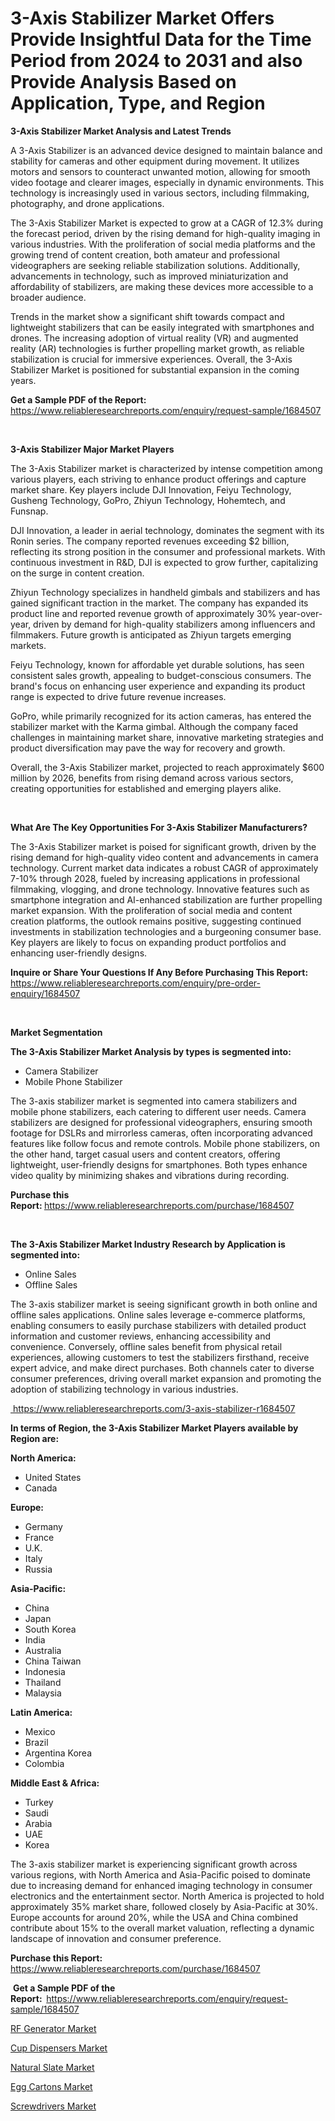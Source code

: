 <p><h1>3-Axis Stabilizer Market Offers Provide Insightful Data for the Time Period from 2024 to 2031 and also Provide Analysis Based on Application, Type, and Region</h1></p><p><strong>3-Axis Stabilizer Market Analysis and Latest Trends</strong></p>
<p><p>A 3-Axis Stabilizer is an advanced device designed to maintain balance and stability for cameras and other equipment during movement. It utilizes motors and sensors to counteract unwanted motion, allowing for smooth video footage and clearer images, especially in dynamic environments. This technology is increasingly used in various sectors, including filmmaking, photography, and drone applications.</p><p>The 3-Axis Stabilizer Market is expected to grow at a CAGR of 12.3% during the forecast period, driven by the rising demand for high-quality imaging in various industries. With the proliferation of social media platforms and the growing trend of content creation, both amateur and professional videographers are seeking reliable stabilization solutions. Additionally, advancements in technology, such as improved miniaturization and affordability of stabilizers, are making these devices more accessible to a broader audience.</p><p>Trends in the market show a significant shift towards compact and lightweight stabilizers that can be easily integrated with smartphones and drones. The increasing adoption of virtual reality (VR) and augmented reality (AR) technologies is further propelling market growth, as reliable stabilization is crucial for immersive experiences. Overall, the 3-Axis Stabilizer Market is positioned for substantial expansion in the coming years.</p></p>
<p><strong>Get a Sample PDF of the Report:&nbsp;</strong> <a href="https://www.reliableresearchreports.com/enquiry/request-sample/1684507?utm_campaign=7&utm_medium=2&utm_source=Github&utm_content=ia&utm_term=19102024&utm_id=3-axis-stabilizer">https://www.reliableresearchreports.com/enquiry/request-sample/1684507</a></p>
<p>&nbsp;</p>
<p><strong>3-Axis Stabilizer Major Market Players</strong></p>
<p><p>The 3-Axis Stabilizer market is characterized by intense competition among various players, each striving to enhance product offerings and capture market share. Key players include DJI Innovation, Feiyu Technology, Gusheng Technology, GoPro, Zhiyun Technology, Hohemtech, and Funsnap.</p><p>DJI Innovation, a leader in aerial technology, dominates the segment with its Ronin series. The company reported revenues exceeding $2 billion, reflecting its strong position in the consumer and professional markets. With continuous investment in R&D, DJI is expected to grow further, capitalizing on the surge in content creation.</p><p>Zhiyun Technology specializes in handheld gimbals and stabilizers and has gained significant traction in the market. The company has expanded its product line and reported revenue growth of approximately 30% year-over-year, driven by demand for high-quality stabilizers among influencers and filmmakers. Future growth is anticipated as Zhiyun targets emerging markets.</p><p>Feiyu Technology, known for affordable yet durable solutions, has seen consistent sales growth, appealing to budget-conscious consumers. The brand's focus on enhancing user experience and expanding its product range is expected to drive future revenue increases.</p><p>GoPro, while primarily recognized for its action cameras, has entered the stabilizer market with the Karma gimbal. Although the company faced challenges in maintaining market share, innovative marketing strategies and product diversification may pave the way for recovery and growth.</p><p>Overall, the 3-Axis Stabilizer market, projected to reach approximately $600 million by 2026, benefits from rising demand across various sectors, creating opportunities for established and emerging players alike.</p></p>
<p>&nbsp;</p>
<p><strong>What Are The Key Opportunities For 3-Axis Stabilizer Manufacturers?</strong></p>
<p><p>The 3-Axis Stabilizer market is poised for significant growth, driven by the rising demand for high-quality video content and advancements in camera technology. Current market data indicates a robust CAGR of approximately 7-10% through 2028, fueled by increasing applications in professional filmmaking, vlogging, and drone technology. Innovative features such as smartphone integration and AI-enhanced stabilization are further propelling market expansion. With the proliferation of social media and content creation platforms, the outlook remains positive, suggesting continued investments in stabilization technologies and a burgeoning consumer base. Key players are likely to focus on expanding product portfolios and enhancing user-friendly designs.</p></p>
<p><strong>Inquire or Share Your Questions If Any Before Purchasing This Report:</strong> <a href="https://www.reliableresearchreports.com/enquiry/pre-order-enquiry/1684507?utm_campaign=7&utm_medium=2&utm_source=Github&utm_content=ia&utm_term=19102024&utm_id=3-axis-stabilizer">https://www.reliableresearchreports.com/enquiry/pre-order-enquiry/1684507</a></p>
<p>&nbsp;</p>
<p><strong>Market Segmentation</strong></p>
<p><strong>The 3-Axis Stabilizer Market Analysis by types is segmented into:</strong></p>
<p><ul><li>Camera Stabilizer</li><li>Mobile Phone Stabilizer</li></ul></p>
<p><p>The 3-axis stabilizer market is segmented into camera stabilizers and mobile phone stabilizers, each catering to different user needs. Camera stabilizers are designed for professional videographers, ensuring smooth footage for DSLRs and mirrorless cameras, often incorporating advanced features like follow focus and remote controls. Mobile phone stabilizers, on the other hand, target casual users and content creators, offering lightweight, user-friendly designs for smartphones. Both types enhance video quality by minimizing shakes and vibrations during recording.</p></p>
<p><strong>Purchase this Report:&nbsp;</strong><a href="https://www.reliableresearchreports.com/purchase/1684507?utm_campaign=7&utm_medium=2&utm_source=Github&utm_content=ia&utm_term=19102024&utm_id=3-axis-stabilizer">https://www.reliableresearchreports.com/purchase/1684507</a></p>
<p>&nbsp;</p>
<p><strong>The 3-Axis Stabilizer Market Industry Research by Application is segmented into:</strong></p>
<p><ul><li>Online Sales</li><li>Offline Sales</li></ul></p>
<p><p>The 3-axis stabilizer market is seeing significant growth in both online and offline sales applications. Online sales leverage e-commerce platforms, enabling consumers to easily purchase stabilizers with detailed product information and customer reviews, enhancing accessibility and convenience. Conversely, offline sales benefit from physical retail experiences, allowing customers to test the stabilizers firsthand, receive expert advice, and make direct purchases. Both channels cater to diverse consumer preferences, driving overall market expansion and promoting the adoption of stabilizing technology in various industries.</p></p>
<p><a href="https://www.reliableresearchreports.com/3-axis-stabilizer-r1684507?utm_campaign=7&utm_medium=2&utm_source=Github&utm_content=ia&utm_term=19102024&utm_id=3-axis-stabilizer">&nbsp;https://www.reliableresearchreports.com/3-axis-stabilizer-r1684507</a></p>
<p><strong>In terms of Region, the 3-Axis Stabilizer Market Players available by Region are:</strong></p>
<p>
    <p> <strong> North America: </strong>
        <ul>
            <li>United States</li>
            <li>Canada</li>
        </ul>
        </p> 
    <p> <strong> Europe: </strong>
        <ul>
            <li>Germany</li>
            <li>France</li>
            <li>U.K.</li>
            <li>Italy</li>
            <li>Russia</li>
        </ul>
        </p> 
    <p> <strong> Asia-Pacific: </strong>
        <ul>
            <li>China</li>
            <li>Japan</li>
            <li>South Korea</li>
            <li>India</li>
            <li>Australia</li>
            <li>China Taiwan</li>
            <li>Indonesia</li>
            <li>Thailand</li>
            <li>Malaysia</li>
        </ul>
        </p> 
    <p> <strong> Latin America: </strong>
        <ul>
            <li>Mexico</li>
            <li>Brazil</li>
            <li>Argentina Korea</li>
            <li>Colombia</li>
        </ul>
        </p> 
    <p> <strong> Middle East & Africa: </strong>
        <ul>
            <li>Turkey</li>
            <li>Saudi</li>
            <li>Arabia</li>
            <li>UAE</li>
            <li>Korea</li>
        </ul>
    </p>
    </p>
<p><p>The 3-axis stabilizer market is experiencing significant growth across various regions, with North America and Asia-Pacific poised to dominate due to increasing demand for enhanced imaging technology in consumer electronics and the entertainment sector. North America is projected to hold approximately 35% market share, followed closely by Asia-Pacific at 30%. Europe accounts for around 20%, while the USA and China combined contribute about 15% to the overall market valuation, reflecting a dynamic landscape of innovation and consumer preference.</p></p>
<p><strong>Purchase this Report: </strong><a href="https://www.reliableresearchreports.com/purchase/1684507?utm_campaign=7&utm_medium=2&utm_source=Github&utm_content=ia&utm_term=19102024&utm_id=3-axis-stabilizer">https://www.reliableresearchreports.com/purchase/1684507</a></p>
<p>&nbsp;<strong>Get a Sample PDF of the Report:&nbsp;&nbsp;</strong><a href="https://www.reliableresearchreports.com/enquiry/request-sample/1684507?utm_campaign=7&utm_medium=2&utm_source=Github&utm_content=ia&utm_term=19102024&utm_id=3-axis-stabilizer">https://www.reliableresearchreports.com/enquiry/request-sample/1684507</a></p>
<p><strong></strong></p>
<p><p><a href="https://www.linkedin.com/pulse/strategic-roadmap-global-rf-generator-market-insights-opportunities-bzkwc?utm_campaign=7&utm_medium=2&utm_source=Github&utm_content=ia&utm_term=19102024&utm_id=3-axis-stabilizer">RF Generator Market</a></p><p><a href="https://github.com/darientvns/Market-Research-Report-List-1/blob/main/cup-dispensers-market.md?utm_campaign=7&utm_medium=2&utm_source=Github&utm_content=ia&utm_term=19102024&utm_id=3-axis-stabilizer">Cup Dispensers Market</a></p><p><a href="https://medium.com/@shauntarfpso/the-evolution-of-the-natural-slate-market-key-shifts-from-2024-to-2031-743bbbba9256?postPublishedType=repub&utm_campaign=7&utm_medium=2&utm_source=Github&utm_content=ia&utm_term=19102024&utm_id=3-axis-stabilizer">Natural Slate Market</a></p><p><a href="https://github.com/MelgarBasny/Market-Research-Report-List-1/blob/main/egg-cartons-market.md?utm_campaign=7&utm_medium=2&utm_source=Github&utm_content=ia&utm_term=19102024&utm_id=3-axis-stabilizer">Egg Cartons Market</a></p><p><a href="https://issuu.com/reportprime-2/docs/screwdrivers-market-size-2030.pptx_d382c94b01c2ed?utm_campaign=7&utm_medium=2&utm_source=Github&utm_content=ia&utm_term=19102024&utm_id=3-axis-stabilizer">Screwdrivers Market</a></p></p>